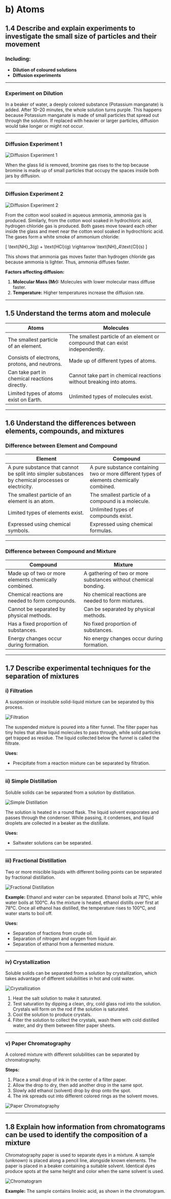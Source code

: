 # b) Atoms

## 1.4 Describe and explain experiments to investigate the small size of particles and their movement

### Including:

- **Dilution of coloured solutions**
- **Diffusion experiments**

---

### **Experiment on Dilution**

In a beaker of water, a deeply colored substance (Potassium manganate) is added. After 10–20 minutes, the whole solution turns purple. This happens because Potassium manganate is made of small particles that spread out through the solution. If replaced with heavier or larger particles, diffusion would take longer or might not occur.

---

### **Diffusion Experiment 1**

![Diffusion Experiment 1](../media/image4.png)

When the glass lid is removed, bromine gas rises to the top because bromine is made up of small particles that occupy the spaces inside both jars by diffusion.

---

### **Diffusion Experiment 2**

![Diffusion Experiment 2](../media/image5.png)

From the cotton wool soaked in aqueous ammonia, ammonia gas is produced. Similarly, from the cotton wool soaked in hydrochloric acid, hydrogen chloride gas is produced. Both gases move toward each other inside the glass and meet near the cotton wool soaked in hydrochloric acid. The gases form a white smoke of ammonium chloride:

\[
\text{NH}\_3(g) + \text{HCl}(g) \rightarrow \text{NH}\_4\text{Cl}(s)
\]

This shows that ammonia gas moves faster than hydrogen chloride gas because ammonia is lighter. Thus, ammonia diffuses faster.

**Factors affecting diffusion:**

1. **Molecular Mass (Mr):** Molecules with lower molecular mass diffuse faster.
2. **Temperature:** Higher temperatures increase the diffusion rate.

---

## 1.5 Understand the terms atom and molecule

| Atoms | Molecules |
| --- | --- |
| The smallest particle of an element. | The smallest particle of an element or compound that can exist independently. |
| Consists of electrons, protons, and neutrons. | Made up of different types of atoms. |
| Can take part in chemical reactions directly. | Cannot take part in chemical reactions without breaking into atoms. |
| Limited types of atoms exist on Earth. | Unlimited types of molecules exist. |

---

## 1.6 Understand the differences between elements, compounds, and mixtures

### **Difference between Element and Compound**

| Element | Compound |
| --- | --- |
| A pure substance that cannot be split into simpler substances by chemical processes or electricity. | A pure substance containing two or more different types of elements chemically combined. |
| The smallest particle of an element is an atom. | The smallest particle of a compound is a molecule. |
| Limited types of elements exist. | Unlimited types of compounds exist. |
| Expressed using chemical symbols. | Expressed using chemical formulas. |

---

### **Difference between Compound and Mixture**

| Compound | Mixture |
| --- | --- |
| Made up of two or more elements chemically combined. | A gathering of two or more substances without chemical bonding. |
| Chemical reactions are needed to form compounds. | No chemical reactions are needed to form mixtures. |
| Cannot be separated by physical methods. | Can be separated by physical methods. |
| Has a fixed proportion of substances. | No fixed proportion of substances. |
| Energy changes occur during formation. | No energy changes occur during formation. |

---

## 1.7 Describe experimental techniques for the separation of mixtures

### i) Filtration

A suspension or insoluble solid-liquid mixture can be separated by this process.

![Filtration](../media/image6.png)

The suspended mixture is poured into a filter funnel. The filter paper has tiny holes that allow liquid molecules to pass through, while solid particles get trapped as residue. The liquid collected below the funnel is called the filtrate.

**Uses:**

- Precipitate from a reaction mixture can be separated by filtration.

---

### ii) Simple Distillation

Soluble solids can be separated from a solution by distillation.

![Simple Distillation](../media/image7.png)

The solution is heated in a round flask. The liquid solvent evaporates and passes through the condenser. While passing, it condenses, and liquid droplets are collected in a beaker as the distillate.

**Uses:**

- Saltwater solutions can be separated.

---

### iii) Fractional Distillation

Two or more miscible liquids with different boiling points can be separated by fractional distillation.

![Fractional Distillation](../media/image8.png)

**Example:** Ethanol and water can be separated. Ethanol boils at 78°C, while water boils at 100°C. As the mixture is heated, ethanol distills over first at 78°C. Once all ethanol has distilled, the temperature rises to 100°C, and water starts to boil off.

**Uses:**

- Separation of fractions from crude oil.
- Separation of nitrogen and oxygen from liquid air.
- Separation of ethanol from a fermented mixture.

---

### iv) Crystallization

Soluble solids can be separated from a solution by crystallization, which takes advantage of different solubilities in hot and cold water.

![Crystallization](../media/image9.png)

1. Heat the salt solution to make it saturated.
2. Test saturation by dipping a clean, dry, cold glass rod into the solution. Crystals will form on the rod if the solution is saturated.
3. Cool the solution to produce crystals.
4. Filter the solution to collect the crystals, wash them with cold distilled water, and dry them between filter paper sheets.

---

### v) Paper Chromatography

A colored mixture with different solubilities can be separated by chromatography.

**Steps:**

1. Place a small drop of ink in the center of a filter paper.
2. Allow the drop to dry, then add another drop in the same spot.
3. Slowly add ethanol (solvent) drop by drop onto the spot.
4. The ink spreads out into different colored rings as the solvent moves.

![Paper Chromatography](../media/image12.png)

---

## 1.8 Explain how information from chromatograms can be used to identify the composition of a mixture

Chromatography paper is used to separate dyes in a mixture. A sample (unknown) is placed along a pencil line, alongside known elements. The paper is placed in a beaker containing a suitable solvent. Identical dyes produce spots at the same height and color when the same solvent is used.

![Chromatogram](../media/image15.png)

**Example:** The sample contains linoleic acid, as shown in the chromatogram.